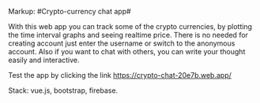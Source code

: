 Markup: #Crypto-currency chat app#

With this web app you can track some of the crypto currencies, by plotting the time interval graphs and seeing realtime price.
There is no needed for creating account just enter the username or switch to the anonymous account.
Also if you want to chat with others, you can write your thought easily and interactive.


Test the app by clicking the link
https://crypto-chat-20e7b.web.app/

Stack: vue.js, bootstrap, firebase.
